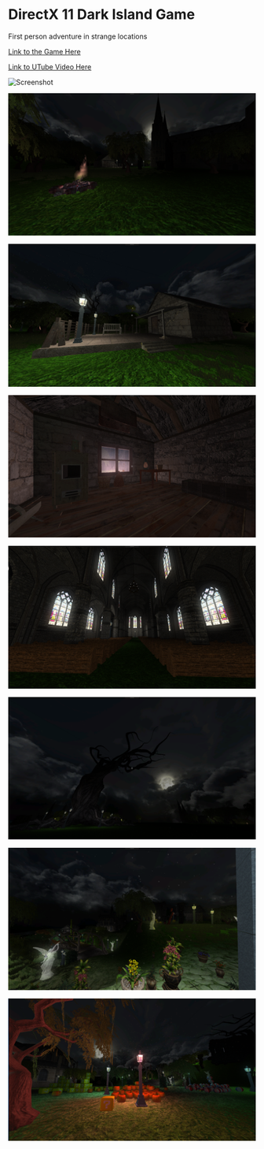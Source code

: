 <!---
  category: Gaming
--->

# DirectX 11 Dark Island Game

First person adventure in strange locations

[Link to the Game Here](https://www.microsoft.com/store/apps/9PPH9XD86XWS)

[Link to UTube Video Here](https://youtu.be/xuV3azXLA1Y)

![Screenshot](ReleaseArt/new_4k_hero.png)

![Screenshot](ReleaseArt/ss1.png)

![Screenshot](ReleaseArt/ss2.png)

![Screenshot](ReleaseArt/ss3.png)

![Screenshot](ReleaseArt/ss4.png)

![Screenshot](ReleaseArt/ss5.png)

![Screenshot](ReleaseArt/ss6.png)

![Screenshot](ReleaseArt/ss7.png)

